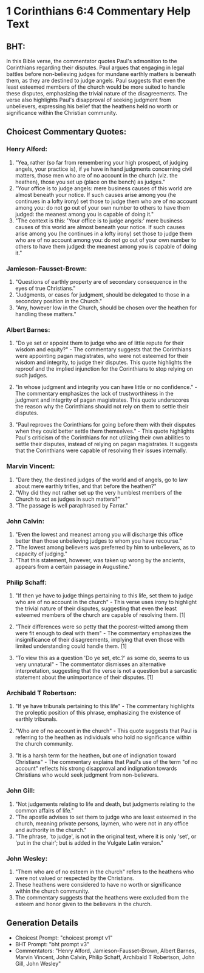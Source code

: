 # 1 Corinthians 6:4 Commentary Help Text

## BHT:
In this Bible verse, the commentator quotes Paul's admonition to the Corinthians regarding their disputes. Paul argues that engaging in legal battles before non-believing judges for mundane earthly matters is beneath them, as they are destined to judge angels. Paul suggests that even the least esteemed members of the church would be more suited to handle these disputes, emphasizing the trivial nature of the disagreements. The verse also highlights Paul's disapproval of seeking judgment from unbelievers, expressing his belief that the heathens held no worth or significance within the Christian community.

## Choicest Commentary Quotes:
### Henry Alford:
1. "Yea, rather (so far from remembering your high prospect, of judging angels, your practice is), if ye have in hand judgments concerning civil matters, those men who are of no account in the church (viz. the heathen), those you set up (place on the bench) as judges."
2. "Your office is to judge angels: mere business causes of this world are almost beneath your notice. If such causes arise among you (he continues in a lofty irony) set those to judge them who are of no account among you: do not go out of your own number to others to have them judged: the meanest among you is capable of doing it."
3. "The context is this: 'Your office is to judge angels:' mere business causes of this world are almost beneath your notice. If such causes arise among you (he continues in a lofty irony) set those to judge them who are of no account among you: do not go out of your own number to others to have them judged: the meanest among you is capable of doing it."

### Jamieson-Fausset-Brown:
1. "Questions of earthly property are of secondary consequence in the eyes of true Christians." 
2. "Judgments, or cases for judgment, should be delegated to those in a secondary position in the Church." 
3. "Any, however low in the Church, should be chosen over the heathen for handling these matters."

### Albert Barnes:
1. "Do ye set or appoint them to judge who are of little repute for their wisdom and equity?" - The commentary suggests that the Corinthians were appointing pagan magistrates, who were not esteemed for their wisdom and integrity, to judge their disputes. This quote highlights the reproof and the implied injunction for the Corinthians to stop relying on such judges.

2. "In whose judgment and integrity you can have little or no confidence." - The commentary emphasizes the lack of trustworthiness in the judgment and integrity of pagan magistrates. This quote underscores the reason why the Corinthians should not rely on them to settle their disputes.

3. "Paul reproves the Corinthians for going before them with their disputes when they could better settle them themselves." - This quote highlights Paul's criticism of the Corinthians for not utilizing their own abilities to settle their disputes, instead of relying on pagan magistrates. It suggests that the Corinthians were capable of resolving their issues internally.

### Marvin Vincent:
1. "Dare they, the destined judges of the world and of angels, go to law about mere earthly trifles, and that before the heathen?"
2. "Why did they not rather set up the very humblest members of the Church to act as judges in such matters?"
3. "The passage is well paraphrased by Farrar."

### John Calvin:
1. "Even the lowest and meanest among you will discharge this office better than those unbelieving judges to whom you have recourse."
2. "The lowest among believers was preferred by him to unbelievers, as to capacity of judging."
3. "That this statement, however, was taken up wrong by the ancients, appears from a certain passage in Augustine."

### Philip Schaff:
1. "If then ye have to judge things pertaining to this life, set them to judge who are of no account in the church" - This verse uses irony to highlight the trivial nature of their disputes, suggesting that even the least esteemed members of the church are capable of resolving them. [1]

2. "Their differences were so petty that the poorest-witted among them were fit enough to deal with them" - The commentary emphasizes the insignificance of their disagreements, implying that even those with limited understanding could handle them. [1]

3. "To view this as a question 'Do ye set, etc.?' as some do, seems to us very unnatural" - The commentator dismisses an alternative interpretation, suggesting that the verse is not a question but a sarcastic statement about the unimportance of their disputes. [1]

### Archibald T Robertson:
1. "If ye have tribunals pertaining to this life" - The commentary highlights the proleptic position of this phrase, emphasizing the existence of earthly tribunals. 

2. "Who are of no account in the church" - This quote suggests that Paul is referring to the heathen as individuals who hold no significance within the church community.

3. "It is a harsh term for the heathen, but one of indignation toward Christians" - The commentary explains that Paul's use of the term "of no account" reflects his strong disapproval and indignation towards Christians who would seek judgment from non-believers.

### John Gill:
1. "Not judgements relating to life and death, but judgments relating to the common affairs of life." 
2. "The apostle advises to set them to judge who are least esteemed in the church, meaning private persons, laymen, who were not in any office and authority in the church."
3. "The phrase, 'to judge', is not in the original text, where it is only 'set', or 'put in the chair'; but is added in the Vulgate Latin version."

### John Wesley:
1. "Them who are of no esteem in the church" refers to the heathens who were not valued or respected by the Christians.
2. These heathens were considered to have no worth or significance within the church community.
3. The commentary suggests that the heathens were excluded from the esteem and honor given to the believers in the church.


## Generation Details
- Choicest Prompt: "choicest prompt v1"
- BHT Prompt: "bht prompt v3"
- Commentators: "Henry Alford, Jamieson-Fausset-Brown, Albert Barnes, Marvin Vincent, John Calvin, Philip Schaff, Archibald T Robertson, John Gill, John Wesley"
